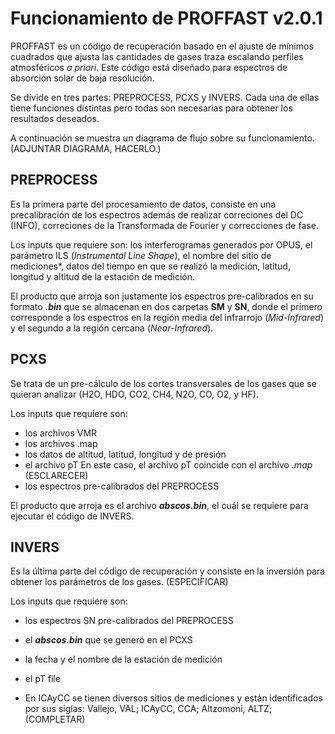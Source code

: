# Funcionamiento de PROFFAST v2.0.1

PROFFAST es un código de recuperación basado en el ajuste de mínimos cuadrados que ajusta las cantidades de gases traza escalando perfiles atmosféricos _a priori_. Este código está diseñado para espectros de absorción solar de baja resolución. 

Se divide en tres partes: PREPROCESS, PCXS y INVERS. Cada una de ellas tiene funciones distintas pero todas son necesarias para obtener los resultados deseados.

A continuación se muestra un diagrama de flujo sobre su funcionamiento. (ADJUNTAR DIAGRAMA, HACERLO.)

## PREPROCESS

Es la primera parte del procesamiento de datos, consiste en una precalibración de los espectros además de realizar correciones del DC (INFO), correciones de la Transformada de Fourier y correcciones de fase. 

Los inputs que requiere son: los interferogramas generados por OPUS, el parámetro ILS (_Instrumental Line Shape_), el nombre del sitio de mediciones*, datos del tiempo en que se realizó la medición, latitud, longitud y altitud de la estación de medición.

El producto que arroja son justamente los espectros pre-calibrados en su formato ___.bin___ que se almacenan en dos carpetas __SM__ y __SN__, donde el primero corresponde a los espectros en la región media del infrarrojo (_Mid-Infrared_) y el segundo a la región cercana (_Near-Infrared_). 


## PCXS

Se trata de un pre-cálculo de los cortes transversales de los gases que se quieran analizar (H2O, HDO, CO2, CH4, N2O, CO, O2, y HF). 

Los inputs que requiere son: 
  * los archivos VMR 
  * los archivos .map 
  * los datos de altitud, latitud, longitud y de presión
  * el archivo pT
    En este caso, el archivo pT coincide con el archivo _.map_ (ESCLARECER)
  * los espectros pre-calibrados del PREPROCESS

El producto que arroja es el archivo ___abscos.bin___, el cuál se requiere para ejecutar el código de INVERS.

## INVERS

Es la última parte del código de recuperación y consiste en la inversión para obtener los parámetros de los gases. (ESPECIFICAR)

Los inputs que requiere son:
  * los espectros SN pre-calibrados del PREPROCESS
  * el ___abscos.bin___ que se generó en el PCXS
  * la fecha y el nombre de la estación de medición
  * el pT file





* En ICAyCC se tienen diversos sitios de mediciones y están identificados por sus siglas: Vallejo, VAL; ICAyCC, CCA; Altzomoni, ALTZ; (COMPLETAR)
